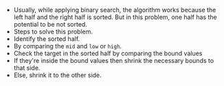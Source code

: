 - Usually, while applying binary search, the algorithm works because the left half and the right half is sorted. But in this problem, one half has the potential to be not sorted.
- Steps to solve this problem.
- Identify the sorted half.
- By comparing the `mid` and `low` or `high`.
- Check the target in the sorted half by comparing the bound values
- If they're inside the bound values then shrink the necessary bounds to that side.
- Else, shrink it to the other side.